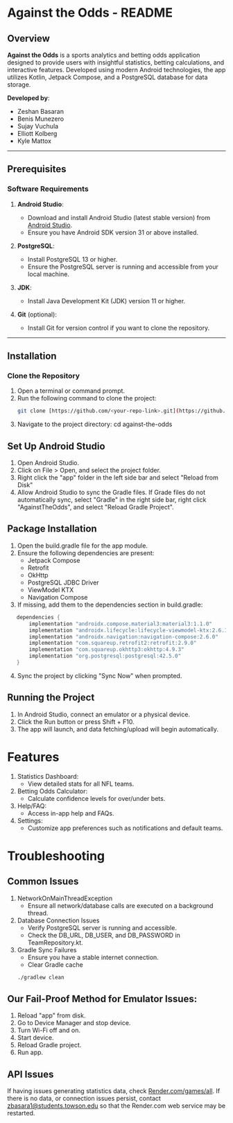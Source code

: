 # Against the Odds - README

## Overview

**Against the Odds** is a sports analytics and betting odds application designed to provide users with insightful statistics, betting calculations, and interactive features. Developed using modern Android technologies, the app utilizes Kotlin, Jetpack Compose, and a PostgreSQL database for data storage.

**Developed by**:
- Zeshan Basaran
- Benis Munezero
- Sujay Vuchula
- Elliott Kolberg
- Kyle Mattox

---

## Prerequisites

### **Software Requirements**
1. **Android Studio**:
    - Download and install Android Studio (latest stable version) from [Android Studio](https://developer.android.com/studio).
    - Ensure you have Android SDK version 31 or above installed.

2. **PostgreSQL**:
    - Install PostgreSQL 13 or higher.
    - Ensure the PostgreSQL server is running and accessible from your local machine.

3. **JDK**:
    - Install Java Development Kit (JDK) version 11 or higher.

4. **Git** (optional):
    - Install Git for version control if you want to clone the repository.

---

## Installation

### **Clone the Repository**
1. Open a terminal or command prompt.
2. Run the following command to clone the project:
   ```bash
   git clone [https://github.com/<your-repo-link>.git](https://github.com/Benismu6/Against-the-Odds.git)
3. Navigate to the project directory:
   cd against-the-odds

## Set Up Android Studio
1. Open Android Studio.
2. Click on File > Open, and select the project folder.
3. Right click the "app" folder in the left side bar and select "Reload from Disk"
4. Allow Android Studio to sync the Gradle files. If Grade files do not automatically sync, select
   "Gradle" in the right side bar, right click "AgainstTheOdds", and select "Reload Gradle Project".

## Package Installation
1. Open the build.gradle file for the app module.
2. Ensure the following dependencies are present:
    - Jetpack Compose 
    - Retrofit 
    - OkHttp 
    - PostgreSQL JDBC Driver 
    - ViewModel KTX 
    - Navigation Compose
3. If missing, add them to the dependencies section in build.gradle:
```gradle
   dependencies {
       implementation "androidx.compose.material3:material3:1.1.0"
       implementation "androidx.lifecycle:lifecycle-viewmodel-ktx:2.6.1"
       implementation "androidx.navigation:navigation-compose:2.6.0"
       implementation "com.squareup.retrofit2:retrofit:2.9.0"
       implementation "com.squareup.okhttp3:okhttp:4.9.3"
       implementation "org.postgresql:postgresql:42.5.0"
   }
```
4. Sync the project by clicking "Sync Now" when prompted.

## Running the Project
1. In Android Studio, connect an emulator or a physical device.
2. Click the Run button or press Shift + F10.
3. The app will launch, and data fetching/upload will begin automatically.

# Features
1. Statistics Dashboard:
    - View detailed stats for all NFL teams.
2. Betting Odds Calculator:
    - Calculate confidence levels for over/under bets.
3. Help/FAQ:
    - Access in-app help and FAQs.
4. Settings:
    - Customize app preferences such as notifications and default teams.

# Troubleshooting
## Common Issues
1. NetworkOnMainThreadException
    - Ensure all network/database calls are executed on a background thread.
2. Database Connection Issues
    - Verify PostgreSQL server is running and accessible.
    - Check the DB_URL, DB_USER, and DB_PASSWORD in TeamRepository.kt.
3. Gradle Sync Failures
    - Ensure you have a stable internet connection.
    - Clear Gradle cache
   ```bash
   ./gradlew clean
## Our Fail-Proof Method for Emulator Issues:
1. Reload "app" from disk.
2. Go to Device Manager and stop device.
3. Turn Wi-Fi off and on.
4. Start device.
5. Reload Gradle project.
6. Run app.
## API Issues
If having issues generating statistics data, check [Render.com/games/all](https://nfl-api.onrender.com/games/all).
If there is no data, or connection issues persist, contact zbasara1@students.towson.edu so that the
Render.com web service may be restarted.
